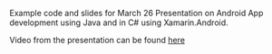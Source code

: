 Example code and slides for March 26 Presentation on Android App development using Java and in C# using Xamarin.Android. 

Video from the presentation can be found [here](https://www.youtube.com/watch?v=DOXEEsjDck8)
